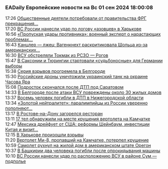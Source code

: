 <h3>EADaily Европейские новости на Вс 01 сен 2024 18:00:08</h3>
<div class="rssn table">
  <span class="smaller gray hspace">17:26</span>
  <a class="nodecor" href="https://eadaily.com/ru/news/2024/09/01/obshchestvennye-deyateli-potrebovali-ot-pravitelstva-frg-prekrashcheniya-ognya-na-ukraine">Общественные деятели потребовали от правительства ФРГ прекращения...</a>
</div>
<div class="rssn table">
  <span class="smaller gray hspace">17:20</span>
  <a class="nodecor" href="https://eadaily.com/ru/news/2024/09/01/vs-rossii-nanesli-udar-po-logovu-azovcev-v-harkove">ВС России нанесли удар по логову «азовцев» в Харькове</a>
</div>
<div class="rssn table">
  <span class="smaller gray hspace">16:56</span>
  <a class="nodecor" href="https://eadaily.com/ru/news/2024/09/01/propuskaya-udary-protivnika-voennyy-ekspert-o-narastayushchih-problemah-nashey-pvo">«Пропуская удары противника»: военный эксперт о нарастающих проблемах...</a>
</div>
<div class="rssn table">
  <span class="smaller gray hspace">16:43</span>
  <a class="nodecor" href="https://eadaily.com/ru/news/2024/09/01/kancler-lzhec-vagenkneht-raskritikovala-sholca-iz-za-amerikanskih-raket-v-germanii">Канцлер — лжец: Вагенкнехт раскритиковала Шольца из-за американских...</a>
</div>
<div class="rssn table">
  <span class="smaller gray hspace">16:30</span>
  <a class="nodecor" href="https://eadaily.com/ru/news/2024/09/01/vsu-obstrelyali-tokmak-iz-rszo-rogov">ВСУ обстреляли Токмак из РСЗО — Рогов</a>
</div>
<div class="rssn table">
  <span class="smaller gray hspace">15:47</span>
  <a class="nodecor" href="https://eadaily.com/ru/news/2024/09/01/v-saksonii-i-tyuringii-startovali-sudbonosnye-dlya-germanii-vybory">В Саксонии и Тюрингии стартовали «судьбоносные» для Германии выборы</a>
</div>
<div class="rssn table">
  <span class="smaller gray hspace">15:38</span>
  <a class="nodecor" href="https://eadaily.com/ru/news/2024/09/01/seriya-vzryvov-progremela-v-belgorode">Серия взрывов прогремела в Белгороде</a>
</div>
<div class="rssn table">
  <span class="smaller gray hspace">15:30</span>
  <a class="nodecor" href="https://eadaily.com/ru/news/2024/09/01/rossiyskie-drony-unichtozhili-ukrainskiy-tank-na-okraine-chasova-yara">Российские дроны уничтожили украинский танк на окраине Часова Яра</a>
</div>
<div class="rssn table">
  <span class="smaller gray hspace">15:08</span>
  <a class="nodecor" href="https://eadaily.com/ru/news/2024/09/01/podrostok-skonchalsya-posle-dtp-pod-saratovom">Подросток скончался после ДТП под Саратовом</a>
</div>
<div class="rssn table">
  <span class="smaller gray hspace">14:33</span>
  <a class="nodecor" href="https://eadaily.com/ru/news/2024/09/01/v-belgorode-posle-ataki-vsu-povrezhdeny-okolo-30-zhilyh-domov">В Белгороде после атаки ВСУ повреждены около 30 жилых домов</a>
</div>
<div class="rssn table">
  <span class="smaller gray hspace">13:37</span>
  <a class="nodecor" href="https://eadaily.com/ru/news/2024/09/01/vosem-chelovek-pogibli-v-dtp-v-nizhegorodskoy-oblasti">Восемь человек погибли в ДТП в Нижегородской области</a>
</div>
<div class="rssn table">
  <span class="smaller gray hspace">13:34</span>
  <a class="nodecor" href="https://eadaily.com/ru/news/2024/09/01/zolotoy-neytralitet-paralimpiycy-iz-rossii-uverenno-popolnyayut-medalnuyu-kopilku">«Золотой нейтралитет»: паралимпийцы из России уверенно пополняют...</a>
</div>
<div class="rssn table">
  <span class="smaller gray hspace">13:17</span>
  <a class="nodecor" href="https://eadaily.com/ru/news/2024/09/01/v-rostove-na-donu-zagorelsya-restoran">В Ростове-на-Дону загорелся ресторан</a>
</div>
<div class="rssn table">
  <span class="smaller gray hspace">13:11</span>
  <a class="nodecor" href="https://eadaily.com/ru/news/2024/09/01/17-tel-obnaruzhili-na-meste-krusheniya-vertoleta-na-kamchatke">17 тел обнаружили на месте крушения вертолета на Камчатке</a>
</div>
<div class="rssn table">
  <span class="smaller gray hspace">12:47</span>
  <a class="nodecor" href="https://eadaily.com/ru/news/2024/09/01/meksika-dreyfuet-ot-ssha-reformy-sheynbaum-investicii-kitaya-i-vizit-putina">Мексика дрейфует от США: реформы Шейнбаум, инвестиции Китая и визит...</a>
</div>
<div class="rssn table">
  <span class="smaller gray hspace">12:15</span>
  <a class="nodecor" href="https://eadaily.com/ru/news/2024/09/01/v-harkove-proizoshli-vzryvy">В Харькове произошли взрывы</a>
</div>
<div class="rssn table">
  <span class="smaller gray hspace">11:20</span>
  <a class="nodecor" href="https://eadaily.com/ru/news/2024/09/01/vertolet-mi-8-propavshiy-na-kamchatke-poterpel-krushenie">Вертолет Ми-8, пропавший на Камчатке, потерпел крушение</a>
</div>
<div class="rssn table">
  <span class="smaller gray hspace">10:59</span>
  <a class="nodecor" href="https://eadaily.com/ru/news/2024/09/01/samolet-ruhnul-na-zhiloy-dom-v-amerikanskom-shtate-oregon">Самолет рухнул на жилой дом в американском штате Орегон</a>
</div>
<div class="rssn table">
  <span class="smaller gray hspace">10:37</span>
  <a class="nodecor" href="https://eadaily.com/ru/news/2024/09/01/v-bashkirii-dva-cheloveka-pogibli-posle-oprokidyvaniya-mashiny">В Башкирии два человека погибли после опрокидывания машины</a>
</div>
<div class="rssn table">
  <span class="smaller gray hspace">10:10</span>
  <a class="nodecor" href="https://eadaily.com/ru/news/2024/09/01/vs-rossii-nanesli-udar-po-raspolozheniyu-vsu-v-rayone-sum-podpole">ВС России нанесли удар по расположению ВСУ в районе Сум — подполье</a>
</div>